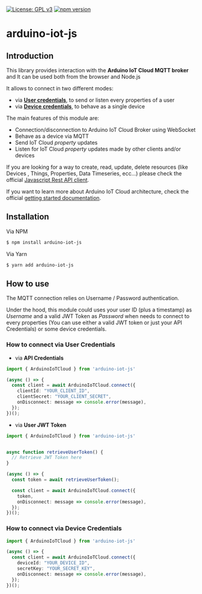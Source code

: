 
[![License: GPL v3](https://img.shields.io/badge/License-GPL%20v3-blue.svg)](https://www.gnu.org/licenses/gpl-3.0)
[![npm version](https://badge.fury.io/js/arduino-iot-js.svg)](https://badge.fury.io/js/arduino-iot-js)

# arduino-iot-js
## Introduction
This library provides interaction with the **Arduino IoT Cloud MQTT broker** and It can be used both from the browser and Node.js


It allows to connect in two different modes: 
  - via **[User credentials](examples/1.user-credentials/README.md)**, to send or listen every properties of a user
  - via **[Device credentials](examples/2.device-credentials/README.md)**, to behave as a single device

The main features of this module are:
- Connection/disconnection to Arduino IoT Cloud Broker using WebSocket
- Behave as a device via MQTT
- Send IoT Cloud *property* updates
- Listen for IoT Cloud *property*  updates made by other clients and/or devices

If you are looking for a way to create, read, update, delete resources (like Devices , Things, Properties, Data Timeseries, ecc...) please check the official [Javascript Rest API client](https://www.npmjs.com/package/@arduino/arduino-iot-client).

If you want to learn more about Arduino IoT Cloud architecture, check the official [getting started documentation](https://www.arduino.cc/en/IoT/HomePage). 



## Installation

Via NPM
```bash
$ npm install arduino-iot-js
```


Via Yarn
```bash
$ yarn add arduino-iot-js
```

## How to use

The MQTT connection relies on Username / Password authentication. 

Under the hood, this module could uses your user ID (plus a timestamp) as *Username* and a valid JWT Token as *Password* when needs to connect to every properties (You can use either a valid JWT token or just your API Credentials) or some device credentials.

### **How to connect via User Credentials** 

- via **API Credentials** 
```typescript
import { ArduinoIoTCloud } from 'arduino-iot-js'

(async () => {
  const client = await ArduinoIoTCloud.connect({
    clientId: "YOUR_CLIENT_ID",
    clientSecret: "YOUR_CLIENT_SECRET",
    onDisconnect: message => console.error(message),
  });
})();

```

- via **User JWT Token**
```typescript
import { ArduinoIoTCloud } from 'arduino-iot-js'


async function retrieveUserToken() {
  // Retrieve JWT Token here
}

(async () => {
  const token = await retrieveUserToken();

  const client = await ArduinoIoTCloud.connect({
    token,
    onDisconnect: message => console.error(message),
  });
})();

```


### **How to connect via Device Credentials** 

```typescript
import { ArduinoIoTCloud } from 'arduino-iot-js'

(async () => {
  const client = await ArduinoIoTCloud.connect({
    deviceId: "YOUR_DEVICE_ID",
    secretKey: "YOUR_SECRET_KEY",
    onDisconnect: message => console.error(message),
  });
})();
```